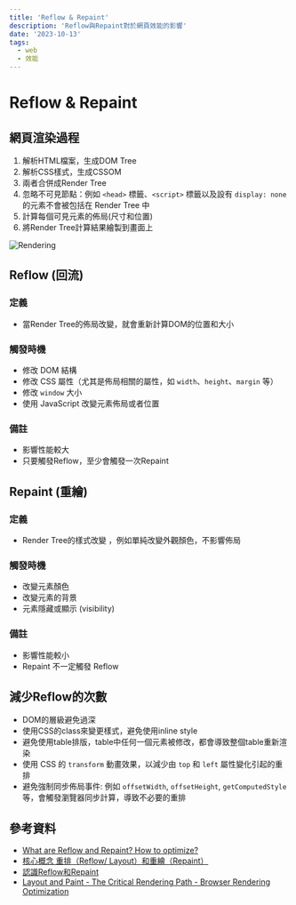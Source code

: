 ```yaml
---
title: 'Reflow & Repaint'
description: 'Reflow與Repaint對於網頁效能的影響'
date: '2023-10-13'
tags:
  - web
  - 效能
---
```


# Reflow & Repaint

## 網頁渲染過程
1. 解析HTML檔案，生成DOM Tree 
2. 解析CSS樣式，生成CSSOM
3. 兩者合併成Render Tree
4. 忽略不可見節點：例如 `<head>` 標籤、`<script>` 標籤以及設有 `display: none` 的元素不會被包括在 Render Tree 中
5. 計算每個可見元素的佈局(尺寸和位置)
6. 將Render Tree計算結果繪製到畫面上

![Rendering](https://miro.medium.com/v2/resize:fit:1400/0*AUqukAi5f3lL19mp)

## Reflow (回流)
### 定義
- 當Render Tree的佈局改變，就會重新計算DOM的位置和大小
### **觸發時機**
- 修改 DOM 結構
- 修改 CSS 屬性（尤其是佈局相關的屬性，如 `width`、`height`、`margin` 等）
- 修改 `window` 大小
- 使用 JavaScript 改變元素佈局或者位置

### 備註
- 影響性能較大
- 只要觸發Reflow，至少會觸發一次Repaint


## Repaint (重繪)
### 定義
- Render Tree的樣式改變 ，例如單純改變外觀顏色，不影響佈局

### **觸發時機**
- 改變元素顏色
- 改變元素的背景
- 元素隱藏或顯示 (visibility)

### 備註
- 影響性能較小
- Repaint 不一定觸發 Reflow


## 減少Reflow的次數
- DOM的層級避免過深
- 使用CSS的class來變更樣式，避免使用inline style
- 避免使用table排版，table中任何一個元素被修改，都會導致整個table重新渲染
-  使用 CSS 的 `transform` 動畫效果，以減少由 `top` 和 `left` 屬性變化引起的重排
-  避免強制同步佈局事件: 例如 `offsetWidth`, `offsetHeight`, `getComputedStyle` 等，會觸發瀏覽器同步計算，導致不必要的重排


## 參考資料
- [What are Reflow and Repaint? How to optimize?](https://www.explainthis.io/en/swe/repaint-and-reflow)
- [核心概念 重排（Reflow/ Layout）和重繪（Repaint）](https://www.gushiciku.cn/pl/phJX/zh-tw)
- [認識Reflow和Repaint](https://medium.com/coding-hot-pot/%E8%AA%8D%E8%AD%98reflow%E5%92%8Crepaint-1155e4fb5b8f)
- [Layout and Paint - The Critical Rendering Path - Browser Rendering Optimization](https://www.youtube.com/watch?v=CHwwSgKfXDE)
